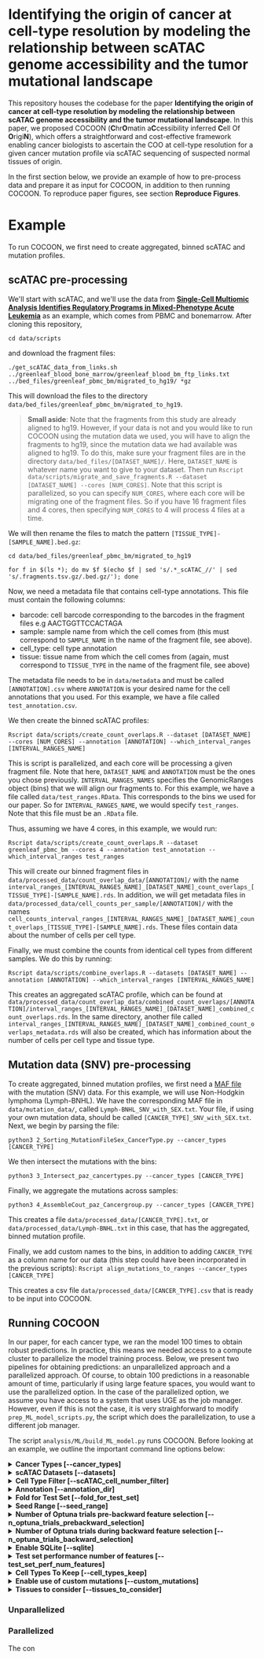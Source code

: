# Identifying the origin of cancer at cell-type resolution by modeling the relationship between scATAC genome accessibility and the tumor mutational landscape

This repository houses the codebase for the paper **Identifying the origin of cancer at cell-type resolution by modeling the relationship between scATAC genome accessibility and the tumor mutational landscape**. In this paper, we proposed COCOON (**C**hr**O**matin a**C**cessibility inferred **C**ell Of **O**rigi**N**), which offers a straightforward and cost-effective framework enabling cancer biologists to ascertain the COO at cell-type resolution for a given cancer mutation profile via scATAC sequencing of suspected normal tissues of origin. 
 
In the first section below, we provide an example of how to pre-process data and prepare it as input for COCOON, in addition to then running COCOON. To reproduce paper figures, see section **Reproduce Figures**.

# Example
To run COCOON, we first need to create aggregated, binned scATAC and mutation profiles. 

## scATAC pre-processing
We'll start with scATAC, and we'll use the data from [**Single-Cell Multiomic Analysis Identifies Regulatory Programs in Mixed-Phenotype Acute Leukemia**](https://www.nature.com/articles/s41587-019-0332-7) as an example, which comes from PBMC and bonemarrow. After cloning this repository,

`cd data/scripts`

and download the fragment files:

`./get_scATAC_data_from_links.sh ../greenleaf_blood_bone_marrow/greenleaf_blood_bm_ftp_links.txt ../bed_files/greenleaf_pbmc_bm/migrated_to_hg19/ *gz`

This will download the files to the directory `data/bed_files/greenleaf_pbmc_bm/migrated_to_hg19`. 

> **Small aside**: Note that the fragments from this study are already aligned to hg19. However, if your data is not and you would like to run COCOON using the mutation data we used, you will have to align the fragments to hg19, since the mutation data we had available was aligned to hg19. To do this, make sure your fragment files are in the directory `data/bed_files/[DATASET_NAME]/`. Here, `DATASET_NAME` is whatever name you want to give to your dataset. Then run `Rscript data/scripts/migrate_and_save_fragments.R --dataset [DATASET_NAME] --cores [NUM_CORES]`. Note that this script is parallelized, so you can specify `NUM_CORES`, where each core will be migrating one of the fragment files. So if you have 16 fragment files and 4 cores, then specifying `NUM_CORES` to 4 will process 4 files at a time. 

We will then rename the files to match the pattern `[TISSUE_TYPE]-[SAMPLE_NAME].bed.gz`:

`cd data/bed_files/greenleaf_pbmc_bm/migrated_to_hg19`

`for f in $(ls *); do mv $f $(echo $f | sed 's/.*_scATAC_//' | sed 's/.fragments.tsv.gz/.bed.gz/'); done`

Now, we need a metadata file that contains cell-type annotations. This file must contain the following columns:

- barcode: cell barcode corresponding to the barcodes in the fragment files e.g AACTGGTTCCACTAGA
- sample: sample name from which the cell comes from (this must correspond to `SAMPLE_NAME` in the name of the fragment file, see above). 
- cell_type: cell type annotation
- tissue: tissue name from which the cell comes from (again, must correspond to `TISSUE_TYPE` in the name of the fragment file, see above) 

The metadata file needs to be in `data/metadata` and must be called `[ANNOTATION].csv` where `ANNOTATION` is your desired name for the cell annotations that you used. For this example, we have a file called `test_annotation.csv`. 

We then create the binned scATAC profiles:

`Rscript data/scripts/create_count_overlaps.R --dataset [DATASET_NAME] --cores [NUM_CORES] --annotation [ANNOTATION] --which_interval_ranges [INTERVAL_RANGES_NAME]`

This is script is parallelized, and each core will be processing a given fragment file. Note that here, `DATASET_NAME` and `ANNOTATION` must be the ones you chose previously. `INTERVAL_RANGES_NAMES` specifies the GenomicRanges object (bins) that we will align our fragments to. For this example, we have a file called `data/test_ranges.RData`. This corresponds to the bins we used for our paper. So for `INTERVAL_RANGES_NAME`, we would specify `test_ranges`. Note that this file must be an `.RData` file. 

Thus, assuming we have 4 cores, in this example, we would run:

`Rscript data/scripts/create_count_overlaps.R --dataset greenleaf_pbmc_bm --cores 4 --annotation test_annotation --which_interval_ranges test_ranges`

This will create our binned fragment files in `data/processed_data/count_overlap_data/[ANNOTATION]/` with the name `interval_ranges_[INTERVAL_RANGES_NAME]_[DATASET_NAME]_count_overlaps_[TISSUE_TYPE]-[SAMPLE_NAME].rds`. In addition, we will get metadata files in `data/processed_data/cell_counts_per_sample/[ANNOTATION]/` with the names `cell_counts_interval_ranges_[INTERVAL_RANGES_NAME]_[DATASET_NAME]_count_overlaps_[TISSUE_TYPE]-[SAMPLE_NAME].rds`. These files contain data about the number of cells per cell type. 

Finally, we must combine the counts from identical cell types from different samples. We do this by running:

`Rscript data/scripts/combine_overlaps.R --datasets [DATASET_NAME] --annotation [ANNOTATION] --which_interval_ranges [INTERVAL_RANGES_NAME]`

This creates an aggregated scATAC profile, which can be found at `data/processed_data/count_overlap_data/combined_count_overlaps/[ANNOTATION]/interval_ranges_[INTERVAL_RANGES_NAME]_[DATASET_NAME]_combined_count_overlaps.rds`. In the same directory, another file called `interval_ranges_[INTERVAL_RANGES_NAME]_[DATASET_NAME]_combined_count_overlaps_metadata.rds` will also be created, which has information about the number of cells per cell type and tissue type. 

## Mutation data (SNV) pre-processing
To create aggregated, binned mutation profiles, we first need a [MAF file](https://docs.gdc.cancer.gov/Data/File_Formats/MAF_Format/) with the mutation (SNV) data. For this example, we will use Non-Hodgkin lymphoma (Lymph-BNHL). We have the corresponding MAF file in `data/mutation_data/`, called `Lymph-BNHL_SNV_with_SEX.txt`. Your file, if using your own mutation data, should be called `[CANCER_TYPE]_SNV_with_SEX.txt`. Next, we begin by parsing the file:

`python3 2_Sorting_MutationFileSex_CancerType.py --cancer_types [CANCER_TYPE]`

We then intersect the mutations with the bins:

`python3 3_Intersect_paz_cancertypes.py --cancer_types [CANCER_TYPE]` 

Finally, we aggregate the mutations across samples:

`python3 4_AssembleCout_paz_Cancergroup.py --cancer_types [CANCER_TYPE]`

This creates a file `data/processed_data/[CANCER_TYPE].txt`, or `data/processed_data/Lymph-BNHL.txt` in this case, that has the aggregated, binned mutation profile.

Finally, we add custom names to the bins, in addition to adding `CANCER_TYPE` as a column name for our data (this step could have been incorporated in the previous scripts):
`Rscript align_mutations_to_ranges --cancer_types [CANCER_TYPE]`

This creates a csv file `data/processed_data/[CANCER_TYPE].csv` that is ready to be input into COCOON.

## Running COCOON
In our paper, for each cancer type, we ran the model 100 times to obtain robust predictions. In practice, this means we needed access to a compute cluster to parallelize the model training process. Below, we present two pipelines for obtaining predictions: an unparallelized approach and a parallelized approach. Of course, to obtain 100 predictions in a reasonable amount of time, particularly if using large feature spaces, you would want to use the parallelized option. In the case of the parallelized option, we assume you have access to a system that uses UGE as the job manager. However, even if this is not the case, it is very straighforward to modify `prep_ML_model_scripts.py`, the script which does the parallelization, to use a different job manager. 

The script `analysis/ML/build_ML_model.py` runs COCOON. Before looking at an example, we outline the important command line options below:

<details>
  <summary><b>Cancer Types [--cancer_types]</b></summary>
  The cancer types to run the model on. Note that this is not parallelized i.e specifying mutliple cancer types will run the model sequentially on each cancer type. Should correspond to <code>CANCER_TYPE</code> above. 
</details>
<details>
  <summary><b>scATAC Datasets [--datasets]</b></summary>
  Names of the scATAC datasets to consider. Should correspond to <code>DATASET_NAME</code> above. 
</details>
<details>
  <summary><b>Cell Type Filter [--scATAC_cell_number_filter]</b></summary>
  Filter for the minimum number of cells per cell type. All cells with lower than this minimum will be excluded. 
</details>
<details>
  <summary><b>Annotation [--annotation_dir]</b></summary>
   Name of annotation used. Should correspond to <code>ANNOTATION</code> above. 
</details>
<details>
  <summary><b>Fold for Test Set [--fold_for_test_set]</b></summary>
   Which fold among the 10 contiguous genome regions to use as the test set. This number must be in the range 1-10. 
</details>
<details>
  <summary><b>Seed Range [--seed_range]</b></summary>
   Range of seeds to use when training the model and computing permutation importance for a particular train/test split (i.e for a particular chosen fold for the test set). Format: [LOWEST_SEED]-[HIGHEST_SEED] e.g 3-7, where 3 and 7 are inclusive.
</details>
<details>
  <summary><b>Number of Optuna trials pre-backward feature selection [--n_optuna_trials_prebackward_selection]</b></summary>
   Number of Optuna trials to run before running backward feature selection (i.e when using the full feature space)
</details>
<details>
  <summary><b>Number of Optuna trials during backward feature selection [--n_optuna_trials_backward_selection]</b></summary>
   Number of Optuna trials to run when performing backward feature selection, for each iteration of BFS.
</details>
<details>
  <summary><b>Enable SQLite [--sqlite]</b></summary>
   If specified, this will enable the use of SQLite to store Optuna results. This is the easiest way to store results, as it requires no database configuration on your part. It is only appropriate to set this option when you are not using parallelization. However, SQLite is not well suited for concurrent database access, so it should not be used when training models in parallel. 
</details>
<details>
  <summary><b>Test set performance number of features [--test_set_perf_num_features]</b></summary>
   Number of features during BFS at which to save test set performance. This can be a list of numbers e.g 1 2 5 10 or simply "all." It is advisable to just set this option to "all", as computing test set performance requires negligeable compute. However, assuming the models trained during BFS are not deleted, these can always be calculated later (and the script does provide an option to do this by just re-running it, which won't re-train models, but load already trained models and compute the test set performance at the specified number of features). 
</details>
<details>
  <summary><b>Cell Types To Keep [--cell_types_keep]</b></summary>
  Cell types to keep despite not meeting the cell type filter. Format: [NAME_OF_CELL_TYPE]-[DATASET]. It is possible to provide more than 1 e.g C1-D1 C2-D2
</details>
<details>
  <summary><b>Enable use of custom mutations [--custom_mutations]</b></summary>
  This is one of multiple mutually exclusive options, which specifies where to load mutations from. It should always be set when using your own mutations, and for the example below. Which options to set use when reproducing the results from the paper will be specified as needed.  
</details>
<details>
  <summary><b>Tissues to consider [--tissues_to_consider]</b></summary>
  If you only want to use a particular subset of tissues from your scATAC data, then set this option to the name of these tissues as a list (and exactly as they are called in the metadata file created using <code>combine_overlaps.R</code> under the column "tissue")
</details>

### Unparallelized
### Parallelized
The con





